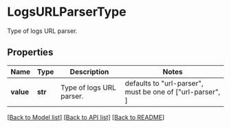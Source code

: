 # LogsURLParserType

Type of logs URL parser.
## Properties
Name | Type | Description | Notes
------------ | ------------- | ------------- | -------------
**value** | **str** | Type of logs URL parser. | defaults to "url-parser",  must be one of ["url-parser", ]

[[Back to Model list]](README.md#documentation-for-models) [[Back to API list]](README.md#documentation-for-api-endpoints) [[Back to README]](README.md)


